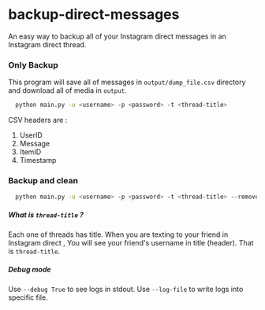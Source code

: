 # backup-direct-messages
An easy way to backup all of your Instagram direct messages in an Instagram direct thread.

### Only Backup

This program will save all of messages in `output/dump_file.csv` directory and download all of media in `output`.

```bash
  python main.py -u <username> -p <password> -t <thread-title>
```

CSV headers are :

1. UserID
2. Message
3. ItemID
4. Timestamp

### Backup and clean

```bash
  python main.py -u <username> -p <password> -t <thread-title> --remove True
```

##### What is `thread-title` ?

Each one of threads has title.
When you are texting to your friend in Instagram direct , You will see your friend's username in title (header). That is `thread-title`.

##### Debug mode

Use `--debug True` to see logs in stdout. Use `--log-file` to write logs into specific file.
